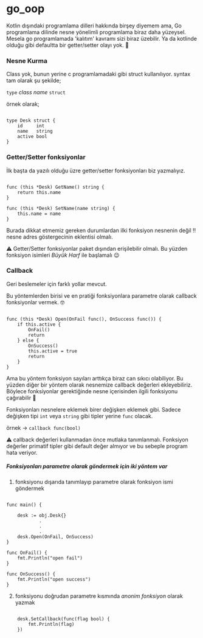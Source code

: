 # go_oop

Kotlin dışındaki programlama dilleri hakkında birşey diyemem ama, Go programlama dilinde nesne yönelimli programlama biraz daha yüzeysel. 
Mesela go programlamada 'kalıtım' kavramı sizi biraz üzebilir. Ya da kotlinde olduğu gibi defaultta bir getter/setter olayı yok. 	:face_with_head_bandage:


### Nesne Kurma
Class yok, bunun yerine c programlamadaki gibi struct kullanılıyor. syntax tam olarak şu şekilde;

``` type ``` *class name* ``` struct ```

örnek olarak; 


```

type Desk struct {
	id     int
	name   string
	active bool
}

```
### Getter/Setter fonksiyonlar
İlk başta da yazılı olduğu üzre getter/setter fonksiyonları biz yazmalıyız.

```

func (this *Desk) GetName() string {
	return this.name
}

func (this *Desk) SetName(name string) {
	this.name = name
}

```
Burada dikkat etmemiz gereken durumlardan ilki fonksiyon nesnenin değil :bangbang: nesne adres göstergecinin eklentisi olmalı.

:warning: Getter/Setter fonksiyonlar paket dışından erişilebilir olmalı. Bu yüzden fonksiyon isimleri *Büyük Harf* ile başlamalı :wink:

### Callback

Geri beslemeler için farklı yollar mevcut.

Bu yöntemlerden birisi ve en pratiği fonksiyonlara parametre olarak callback fonksiyonlar vermek. :nerd_face:

```

func (this *Desk) Open(OnFail func(), OnSuccess func()) {
	if this.active {
		OnFail()
		return
	} else {
		OnSuccess()
		this.active = true
		return
	}
}

```

Ama bu yöntem fonksiyon sayıları arttıkça biraz can sıkıcı olabiliyor. Bu yüzden diğer bir yöntem olarak nesnemize callback değerleri ekleyebiliriz. 
Böylece fonksiyonlar gerektiğinde nesne içerisinden ilgili fonksiyonu çağırabilir :100:

Fonksiyonları nesnelere eklemek birer değişken eklemek gibi. Sadece değişken tipi ```int``` veya ```string``` gibi tipler yerine ```func``` olacak.

örnek -> ``` callback func(bool) ```

:warning: callback değerleri kullanmadan önce mutlaka tanımlanmalı. Fonksiyon değerler primatif tipler gibi default değer almıyor ve bu sebeple program hata veriyor.

##### Fonksiyonları parametre olarak göndermek için iki yöntem var 

1. fonksiyonu dışarıda tanımlayıp parametre olarak fonksiyon ismi göndermek

```

func main() {

	desk := obj.Desk{}
            .
            .
            .
	desk.Open(OnFail, OnSuccess)
}

func OnFail() {
	fmt.Println("open fail")
}

func OnSuccess() {
	fmt.Println("open success")
}

```

2. fonksiyonu doğrudan parametre kısmında *anonim fonksiyon* olarak yazmak
```

	desk.SetCallback(func(flag bool) {
		fmt.Println(flag)
	})
  
```
